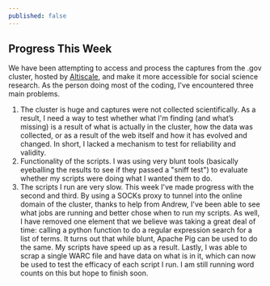 ```yaml
---
published: false
---
```


## Progress This Week

We have been attempting to access and process the captures from the .gov cluster, hosted by [Altiscale](https://altiscale.zendesk.com/hc/en-us/categories/200065277-Altiscale-Cluster-Service), and make it more accessible for social science research. As the person doing most of the
coding, I've encountered three main problems.
1. The cluster is huge and captures were not collected scientifically. As a result, I need a way to test whether what I'm finding (and what’s missing) is a result of what is actually in the cluster, how the data was collected, or as a result of the web itself and how it has evolved and changed. In short, I lacked a mechanism to test for reliability and validity. 
2. Functionality of the scripts. I was using very blunt tools (basically eyeballing the results to see if they passed a "sniff test") to evaluate whether my scripts were doing what I wanted them to do. 
3. The scripts I run are very slow.
This week I've made progress with the second and third. By using a SOCKs proxy to tunnel into the online domain of the cluster, thanks to help from Andrew, I've been able to see what jobs are running and better chose when to run my scripts. As well, I have removed one element that we believe was taking a great deal of time: calling a python function to do a regular expression search for a list of terms. It turns out that while blunt, Apache Pig can be used to do the same. My scripts have speed up as a result. Lastly, I was able to scrap a single WARC file and have data on what is in it, which can now be used to test the efficacy of each script I run. I am still running word counts on this but hope to finish soon.